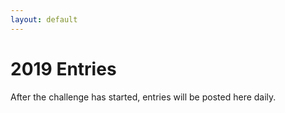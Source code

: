 ```yaml
---
layout: default
---
```


# 2019 Entries

After the challenge has started, entries will be posted here daily.

